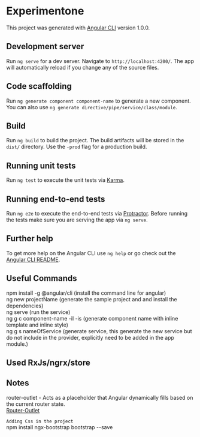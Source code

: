 # Experimentone

This project was generated with [Angular CLI](https://github.com/angular/angular-cli) version 1.0.0.

## Development server

Run `ng serve` for a dev server. Navigate to `http://localhost:4200/`. The app will automatically reload if you change any of the source files.

## Code scaffolding

Run `ng generate component component-name` to generate a new component. You can also use `ng generate directive/pipe/service/class/module`.

## Build

Run `ng build` to build the project. The build artifacts will be stored in the `dist/` directory. Use the `-prod` flag for a production build.

## Running unit tests

Run `ng test` to execute the unit tests via [Karma](https://karma-runner.github.io).

## Running end-to-end tests

Run `ng e2e` to execute the end-to-end tests via [Protractor](http://www.protractortest.org/).
Before running the tests make sure you are serving the app via `ng serve`.

## Further help

To get more help on the Angular CLI use `ng help` or go check out the [Angular CLI README](https://github.com/angular/angular-cli/blob/master/README.md).


## Useful Commands

npm install -g @angular/cli (install the command line for angular) <br/>
ng new projectName (generate the sample project and and install the dependencies)<br/>
ng serve (run the service)<br/>
ng g c component-name -il -is (generate component name with inline template and inline style)<br/>
ng g s nameOfService (generate service, this generate the new service but do not include in the provider, explicitly need to be added in the app module.) <br/>

## Used RxJs/ngrx/store


## Notes
router-outlet - Acts as a placeholder that Angular dynamically fills based on the current router state. <br/>
[Router-Outlet](https://angular.io/docs/ts/latest/api/router/index/RouterOutlet-directive.html)
<br/>

`Adding Css in the project` <br/>
npm install ngx-bootstrap bootstrap --save 